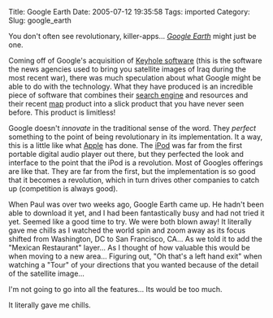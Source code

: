 Title: Google Earth
Date: 2005-07-12 19:35:58
Tags: imported
Category:
Slug: google_earth

You don't often see revolutionary, killer-apps...  <em><a href="http://earth.google.com/">Google Earth</a></em> might just be one.

Coming off of Google's acquisition of <a href="http://www.google.com/press/pressrel/keyhole.html">Keyhole software</a> (this is the software the news agencies used to bring you satellite images of Iraq during the most recent war), there was much speculation about what Google might be able to do with the technology.  What they have produced is an incredible piece of software that combines their <a href="http://www.google.com">search engine</a> and resources and their recent <a href="http://maps.google.com/">map</a> product into a slick product that you have never seen before.  This product is limitless!

Google doesn't <em>innovate</em> in the traditional sense of the word.  They <em>perfect</em> something to the point of being revolutionary in its implementation.  It a way, this is a little like what <a href="http://www.apple.com">Apple</a> has done.  The <a href="http://www.ipod.com">iPod</a> was far from the first portable digital audio player out there, but they perfected the look and interface to the point that the iPod is a revolution.  Most of Googles offerings are like that.  They are far from the first, but the implementation is so good that it becomes a revolution, which in turn drives other companies to catch up (competition is always good).

When Paul was over two weeks ago, Google Earth came up.  He hadn't been able to download it yet, and I had been fantastically busy and had not tried it yet.  Seemed like a good time to try.  We were both blown away!  It literally gave me chills as I watched the world spin and zoom away as its focus shifted from Washington, DC to San Francisco, CA...  As we told it to add the "Mexican Restaurant" layer... As I thought of how valuable this would be when moving to a new area... Figuring out, "Oh that's a left hand exit" when watching a "Tour" of your directions that you wanted because of the detail of the satellite image...

I'm not going to go into all the features...  Its would be too much.

It literally gave me chills.
